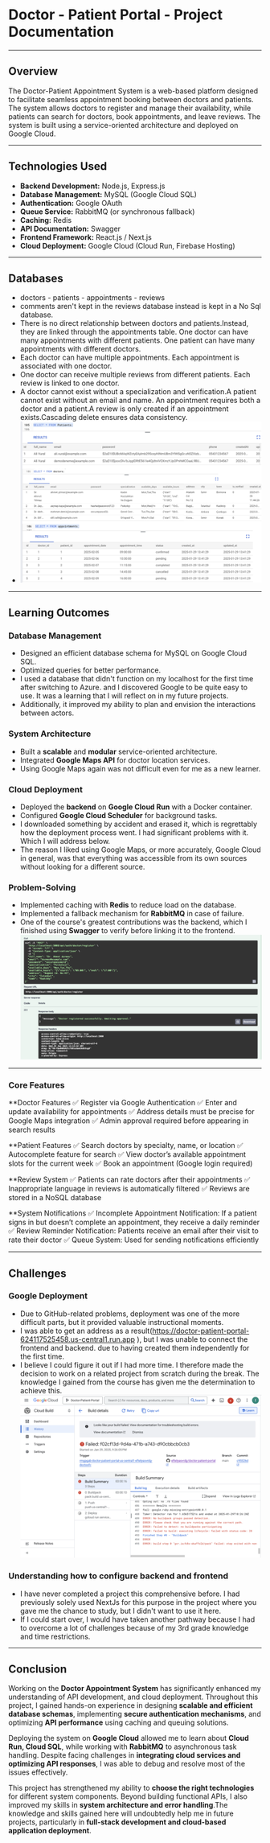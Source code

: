 # **Doctor - Patient Portal  - Project Documentation**  
---

## **Overview**  
The Doctor-Patient Appointment System is a web-based platform designed to facilitate seamless appointment booking between doctors and patients. The system allows doctors to register and manage their availability, while patients can search for doctors, book appointments, and leave reviews. The system is built using a service-oriented architecture and deployed on Google Cloud.

---

## **Technologies Used**  
- **Backend Development:** Node.js, Express.js  
- **Database Management:** MySQL (Google Cloud SQL)  
- **Authentication:** Google OAuth  
- **Queue Service:** RabbitMQ (or synchronous fallback)  
- **Caching:** Redis 
- **API Documentation:** Swagger  
- **Frontend Framework:** React.js / Next.js  
- **Cloud Deployment:** Google Cloud (Cloud Run, Firebase Hosting)  

---

## **Databases**  
- doctors - patients - appointments - reviews
- comments aren't kept in the reviews database instead is kept in a No Sql database.
- There is no direct relationship between doctors and patients.Instead, they are linked through the appointments table.
One doctor can have many appointments with different patients.
One patient can have many appointments with different doctors.
- Each doctor can have multiple appointments.
Each appointment is associated with one doctor.
- One doctor can receive multiple reviews from different patients.
Each review is linked to one doctor.
- A doctor cannot exist without a specialization and verification.A patient cannot exist without an email and name. An appointment requires both a doctor and a patient.A review is only created if an appointment exists.Cascading delete ensures data consistency.
- ![](databases.png)

---
## **Learning Outcomes**  

### **Database Management**  
- Designed an efficient database schema for MySQL on Google Cloud SQL.  
- Optimized queries for better performance.
- I used a database that didn't function on my localhost for the first time after switching to Azure. and I discovered Google to be quite easy to use. It was a learning that I will reflect on in my future projects.
- Additionally, it improved my ability to plan and envision the interactions between actors.

### **System Architecture**  
- Built a **scalable** and **modular** service-oriented architecture.  
- Integrated **Google Maps API** for doctor location services.
- Using Google Maps again was not difficult even for me as a new learner.

### **Cloud Deployment**  
- Deployed the **backend** on **Google Cloud Run** with a Docker container.  
- Configured **Google Cloud Scheduler** for background tasks.
- I downloaded something by accident and erased it, which is regrettably how the deployment process went. I had significant problems with it. Which I will address below.
- The reason I liked using Google Maps, or more accurately, Google Cloud in general, was that everything was accessible from its own sources without looking for a different source.

### **Problem-Solving**  
- Implemented caching with **Redis** to reduce load on the database.  
- Implemented a fallback mechanism for **RabbitMQ** in case of failure.
- One of the course's greatest contributions was the backend, which I finished using **Swagger** to verify before linking it to the frontend.
![text](swagger-register-doctor.png)
---

### Core Features

**Doctor Features
✅ Register via Google Authentication
✅ Enter and update availability for appointments
✅ Address details must be precise for Google Maps integration
✅ Admin approval required before appearing in search results

**Patient Features
✅ Search doctors by specialty, name, or location
✅ Autocomplete feature for search
✅ View doctor’s available appointment slots for the current week
✅ Book an appointment (Google login required)

**Review System
✅ Patients can rate doctors after their appointments
✅ Inappropriate language in reviews is automatically filtered
✅ Reviews are stored in a NoSQL database

**System Notifications
✅ Incomplete Appointment Notification: If a patient signs in but doesn’t complete an appointment, they receive a daily reminder
✅ Review Reminder Notification: Patients receive an email after their visit to rate their doctor
✅ Queue System: Used for sending notifications efficiently

---

## Challenges
### **Google Deployment**
- Due to GitHub-related problems, deployment was one of the more difficult parts, but it provided valuable instructional moments.
- I was able to get an address as a result(https://doctor-patient-portal-624117525458.us-central1.run.app ), but I was unable to connect the frontend and backend. due to having created them independently for the first time.
- I believe I could figure it out if I had more time. I therefore made the decision to work on a related project from scratch during the break. The knowledge I gained from the course has given me the determination to achieve this.
![text](deploy_fail.png)

### **Understanding how to configure backend and frontend**
- I have never completed a project this comprehensive before. I had previously solely used NextJs for this purpose in the project where you gave me the chance to study, but I didn't want to use it here.
- If I could start over, I would have taken another pathway because I had to overcome a lot of challenges because of my 3rd grade knowledge and time restrictions.

---
## **Conclusion**  

Working on the **Doctor Appointment System** has significantly enhanced my understanding of API development, and cloud deployment. Throughout this project, I gained hands-on experience in designing **scalable and efficient database schemas**, implementing **secure authentication mechanisms**, and optimizing **API performance** using caching and queuing solutions.

Deploying the system on **Google Cloud** allowed me to learn about **Cloud Run, Cloud SQL**, while working with **RabbitMQ** to asynchronous task handling. Despite facing challenges in **integrating cloud services and optimizing API responses**, I was able to debug and resolve most of the issues effectively.

This project has strengthened my ability to **choose the right technologies** for different system components. Beyond building functional APIs, I also improved my skills in **system architecture and error handling**.The knowledge and skills gained here will undoubtedly help me in future projects, particularly in **full-stack development and cloud-based application deployment**. 
